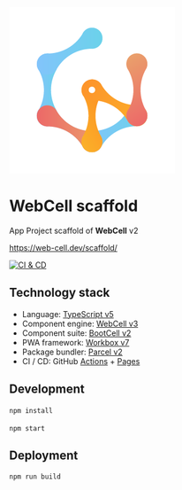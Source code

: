 ![](src/image/WebCell-0.png)

# WebCell scaffold

App Project scaffold of **WebCell** v2

https://web-cell.dev/scaffold/

[![CI & CD](https://github.com/EasyWebApp/scaffold/actions/workflows/main.yml/badge.svg)][2]

## Technology stack

-   Language: [TypeScript v5][3]
-   Component engine: [WebCell v3][4]
-   Component suite: [BootCell v2][5]
-   PWA framework: [Workbox v7][6]
-   Package bundler: [Parcel v2][7]
-   CI / CD: GitHub [Actions][8] + [Pages][9]

## Development

```shell
npm install

npm start
```

## Deployment

```shell
npm run build
```

[1]: https://david-dm.org/EasyWebApp/scaffold
[2]: https://github.com/EasyWebApp/scaffold/actions/workflows/main.yml
[3]: https://typescriptlang.org
[4]: https://web-cell.dev/
[5]: https://bootstrap.web-cell.dev/
[6]: https://developers.google.com/web/tools/workbox
[7]: https://parceljs.org
[8]: https://github.com/features/actions
[9]: https://pages.github.com/
